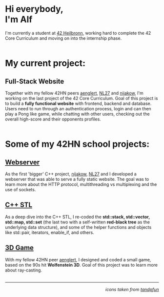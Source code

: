 # Hi everybody,<br>I'm Alf

I'm currently a student at [42 Heilbronn](https://www.42heilbronn.de/en/), working hard to complete the 42 Core Curriculum and moving on into the internship phase.
<br><br>

# My current project:

## Full-Stack Website
Together with my fellow 42HN peers [aenglert](https://github.com/aenglert42), [NL27](https://github.com/NL27) and [nijakow](https://github.com/nijakow), I'm working on the last project of the 42 Core Curriculum. Goal of this project is to build a **fully functional website** with frontend, backend and database. Users need to run through an authentication process, login and can then play a Pong like game, while chatting with other users, checking out the overall high-score and their opponents profiles.
<br><br>
  
# Some of my 42HN school projects:

## [Webserver](https://github.com/alfjl/42HN_webserv)
As the first 'bigger' C++ project, [nijakow](https://github.com/nijakow), [NL27](https://github.com/NL27) and I developed a webserver that was able to serve a fully static website. The goal was to learn more about the HTTP protocol, multithreading vs multiplexing and the use of sockets. 
<br>

## [C++ STL](https://github.com/alfjl/42HN_ft_containers)
As a deep dive into the C++ STL, I re-coded the **std::stack, std::vector, std::map, std::set** (the last two with a self-written **red-black tree** as the underlying data structure), and some of the helper functions and objects like std::pair, iterators, enable_if, and others.
<br>

## [3D Game](https://github.com/alfjl/42HN_Strassenbau-Simulator-3000)
With my fellow 42HN peer [aenglert](https://github.com/aenglert42), I designed and coded a small game, based on the 90s hit **Wolfenstein 3D**. Goal of this project was to learn more about ray-casting.</br>
</br>

---
_<p align="right">icons taken from [tandpfun](https://github.com/tandpfun/skill-icons)</p>_
<!--
**alfjl/alfjl** is a ✨ _special_ ✨ repository because its `README.md` (this file) appears on your GitHub profile.

Here are some ideas to get you started:

- 🔭 I’m currently working on ...
- 🌱 I’m currently learning ...
- 👯 I’m looking to collaborate on ...
- 🤔 I’m looking for help with ...
- 💬 Ask me about ...
- 📫 How to reach me: ...
- 😄 Pronouns: ...
- ⚡ Fun fact: ...
-->
